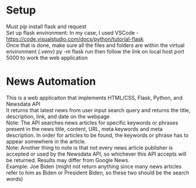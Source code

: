# Setup
Must pip install flask and request  
Set up flask environment: In my case, I used VSCode - https://code.visualstudio.com/docs/python/tutorial-flask  
Once that is done, make sure all the files and folders are within the virtual environment (.venv) 
py -m flask run then follow the link on local host port 5000 to work the web application

# News Automation
This is a web applicaiton that implements HTML/CSS, Flask, Python, and Newsdata API  
It returns that latest news from user input search query and returns the title, description, link, and date on the webpage  
Note: The API searches news articles for specific keywords or phrases present in the news title, content, URL, meta keywords and meta description. In order for articles to be found, the keywords or phrase has to appear somewhere in the article.  
Note: Another thing to note is that not every news article publisher is accepted or used by the Newsdata API, so whichever this API accepts will be returned. Results may differ from Google News.  
Example: Joe Biden (might not return anything since many news articles refer to him as Biden or President Biden, so these two should be the search words)  
